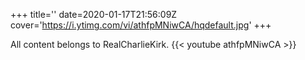 +++
title=''
date=2020-01-17T21:56:09Z
cover='https://i.ytimg.com/vi/athfpMNiwCA/hqdefault.jpg'
+++

All content belongs to RealCharlieKirk.
{{< youtube athfpMNiwCA >}}
